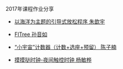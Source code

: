 2017年课程作业分享

- [以海洋为主题的引导式放松程序 朱歆宇 ](https://github.com/joyce1998215/joyce98215/tree/master/Final%20project)


- [FITree 孙音如](https://github.com/rachlight97/rachlight97/tree/master/Final%20Program)


- [“小宇宙”计数器（计数+选座+预留） 陈子楠](https://github.com/c1cccc/Final-Project)


- [摸摸哒时钟-夜间触控时钟 杨敏桦](https://github.com/WEIYI7/arduino-homework.git)
